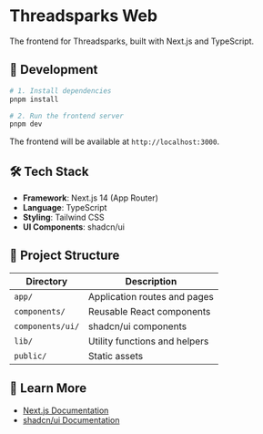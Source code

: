# Threadsparks Web

The frontend for Threadsparks, built with Next.js and TypeScript.

## 🚀 Development

```bash
# 1. Install dependencies
pnpm install

# 2. Run the frontend server
pnpm dev
```

The frontend will be available at `http://localhost:3000`.

## 🛠️ Tech Stack

- **Framework**: Next.js 14 (App Router)
- **Language**: TypeScript
- **Styling**: Tailwind CSS
- **UI Components**: shadcn/ui

## 📁 Project Structure

| Directory | Description |
|-----------|-------------|
| `app/` | Application routes and pages |
| `components/` | Reusable React components |
| `components/ui/` | shadcn/ui components |
| `lib/` | Utility functions and helpers |
| `public/` | Static assets |

## 📝 Learn More

- [Next.js Documentation](https://nextjs.org/docs)
- [shadcn/ui Documentation](https://ui.shadcn.com/)
